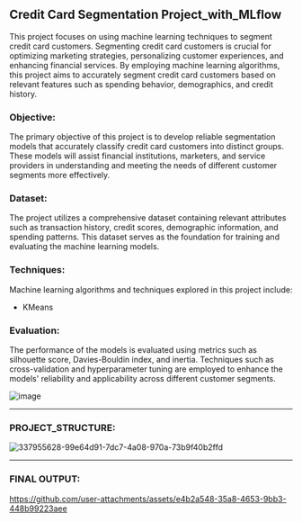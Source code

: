 ## Credit Card Segmentation Project_with_MLflow

This project focuses on using machine learning techniques to segment credit card customers. Segmenting credit card customers is crucial for optimizing marketing strategies, personalizing customer experiences, and enhancing financial services. By employing machine learning algorithms, this project aims to accurately segment credit card customers based on relevant features such as spending behavior, demographics, and credit history.

### Objective:
The primary objective of this project is to develop reliable segmentation models that accurately classify credit card customers into distinct groups. These models will assist financial institutions, marketers, and service providers in understanding and meeting the needs of different customer segments more effectively.

### Dataset:
The project utilizes a comprehensive dataset containing relevant attributes such as transaction history, credit scores, demographic information, and spending patterns. This dataset serves as the foundation for training and evaluating the machine learning models.

### Techniques:
Machine learning algorithms and techniques explored in this project include:
- KMeans

### Evaluation:
The performance of the models is evaluated using metrics such as silhouette score, Davies-Bouldin index, and inertia. Techniques such as cross-validation and hyperparameter tuning are employed to enhance the models' reliability and applicability across different customer segments.

![image](https://github.com/user-attachments/assets/979e415b-eb27-44f8-bbc2-6bc2a4cccefb)

---

### PROJECT_STRUCTURE:

![337955628-99e64d91-7dc7-4a08-970a-73b9f40b2ffd](https://github.com/user-attachments/assets/5c663913-15f3-4e4f-874c-d55cd158c932)

---

### FINAL OUTPUT:

https://github.com/user-attachments/assets/e4b2a548-35a8-4653-9bb3-448b99223aee



